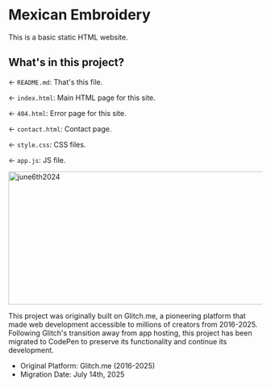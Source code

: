 # Mexican Embroidery

This is a basic static HTML website. 

## What's in this project?

← `README.md`: That's this file.

← `index.html`: Main HTML page for this site.

← `404.html`: Error page for this site.

←  `contact.html`: Contact page.

← `style.css`: CSS files.

← `app.js`: JS file. 

<img width="1222" height="264" alt="june6th2024" src="https://github.com/user-attachments/assets/c1444ef0-33e7-4a64-8603-23e808a903fd" />

This project was originally built on Glitch.me, a pioneering platform that made web development accessible to millions of creators from 2016-2025. Following Glitch's transition away from app hosting, this project has been migrated to CodePen to preserve its functionality and continue its development.
* Original Platform: Glitch.me (2016-2025)
* Migration Date: July 14th, 2025

